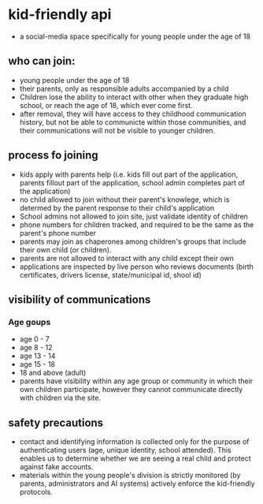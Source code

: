 # kid-friendly api
* a social-media space specifically for young people under the age of 18

## who can join:
* young people under the age of 18
* their parents, only as responsible adults accompanied by a child
* Children lose the ability to interact with other when they graduate high school, or reach the age of 18, which ever come first.
* after removal, they will have access to they childhood communication history, but not be able to communicte within those communities, and their communications will not be visible to younger children.

## process fo joining
* kids apply with parents help (i.e. kids fill out part of the application, parents fillout part of the application, school admin completes part of the application)
* no child allowed to join without their parent's knowlege, which is determed by the parent response to their child's application
* School admins not allowed to join site, just validate identity of children
* phone numbers for children tracked, and required to be the same as the parent's phone number
* parents may join as chaperones among children's groups that include their own child (or children).
* parents are not allowed to interact with any child except their own
* applications are inspected by live person who reviews documents (birth certificates, drivers license, state/municipal id, shool id)

## visibility of communications
### Age goups
* age 0 - 7
* age 8 - 12 
* age 13 - 14
* age 15 - 18
* 18 and above (adult) 
* parents have visibility within any age group or community in which their own children participate, however they cannot communicate directly with children via the site.

## safety precautions
* contact and identifying information is collected only for the purpose of authenticating users (age, unique identity, school attended).  This enables us to determine whether we are seeing a real child and protect against fake accounts.
* materials within the young people's division is strictly monitored (by parents, administrators and AI systems) actively enforce the kid-friendly protocols. 

